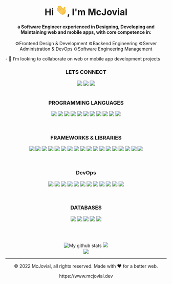 <div align="center">
  <h1 align="center">Hi <img width="35" src="https://github.com/1999AZZAR/1999AZZAR/blob/main/resources/img/waving.gif">, I'm McJovial</h1>
  <h4 align="center">a Software Engineer experienced in Designing, Developing and Maintaining web and mobile apps, with core competence in:</h4>
  <p>⚙️<span>Frontend Design & Development</span> ⚙️<span>Backend Engineering</span> ⚙️<span>Server Administration & DevOps</span> ⚙️<span>Software Engineering Management</span></p>
</div>
- 💞️ I’m looking to collaborate on web or mobile app development projects
<!-- - 📫 How to reach me emmanuelelias455@gmail.com [+234 90 3882 1990] -->
<div align="center">
  <h3>LETS CONNECT</h3>
  <a target="_blank" href="https://www.linkedin.com/in/emmanuel-elias-6b3952198/"><img src="https://img.shields.io/badge/-LinkedIn-0077B5?style=for-the-badge&logo=Linkedin&logoColor=white"></img></a>
  <a target="_blank" href="mailto:emmanuelelias455@gmail.com"
><img src="https://img.shields.io/badge/-Gmail-D14836?style=for-the-badge&logo=Gmail&logoColor=white"></img></a>
  <a target="_blank" href="https://twitter.com/mcjovial1"><img src="https://img.shields.io/badge/-Twitter-1DA1F2?style=for-the-badge&logo=Twitter&logoColor=white"></img></a>
</div>


<br>
<h3 align="center">PROGRAMMING LANGUAGES</h3>
<p align="center">
  <img src="https://img.shields.io/badge/JavaScript-323330?style=for-the-badge&logo=javascript&logoColor=F7DF1E" />
  <img src="https://img.shields.io/badge/TypeScript-007ACC?style=for-the-badge&logo=typescript&logoColor=white" />
  <img src="https://img.shields.io/badge/Python-3776AB?style=for-the-badge&logo=python&logoColor=white" />
  <img src="https://img.shields.io/badge/C-00599C?style=for-the-badge&logo=c&logoColor=white" />
  <img src="https://img.shields.io/badge/C%2B%2B-00599C?style=for-the-badge&logo=c%2B%2B&logoColor=white" />
  <img src="https://img.shields.io/badge/HTML5-E34F26?style=for-the-badge&logo=html5&logoColor=white" />
  <img src="https://img.shields.io/badge/CSS3-1572B6?style=for-the-badge&logo=css3&logoColor=white" />
  <img src="https://img.shields.io/badge/Java-ED8B00?style=for-the-badge&logo=java&logoColor=white" />
  <img src="https://img.shields.io/badge/PHP-777BB4?style=for-the-badge&logo=php&logoColor=white" />
<!--   <img src="https://img.shields.io/badge/Swift-FA7343?style=for-the-badge&logo=swift&logoColor=white" /> -->
  <img src="https://img.shields.io/badge/Go-00ADD8?style=for-the-badge&logo=go&logoColor=white" />
<!--   <img src="https://img.shields.io/badge/Ruby-CC342D?style=for-the-badge&logo=ruby&logoColor=white" /> -->
  <img src="https://img.shields.io/badge/json-5E5C5C?style=for-the-badge&logo=json&logoColor=white" />
</p>

<br>
<h3 align="center">FRAMEWORKS & LIBRARIES</h3>
<p align="center">
  <img src="https://img.shields.io/badge/React_Native-20232A?style=for-the-badge&logo=react&logoColor=61DAFB" />
  <img src="https://img.shields.io/badge/Expo-1B1F23?style=for-the-badge&logo=expo&logoColor=white" />
  <img src="https://img.shields.io/badge/Node.js-339933?style=for-the-badge&logo=nodedotjs&logoColor=white" />
  <img src="https://img.shields.io/badge/React-20232A?style=for-the-badge&logo=react&logoColor=61DAFB" />
  <img src="https://img.shields.io/badge/Vue.js-35495E?style=for-the-badge&logo=vuedotjs&logoColor=4FC08D" />
  <img src="https://img.shields.io/badge/Bootstrap-563D7C?style=for-the-badge&logo=bootstrap&logoColor=white" />
  <img src="https://img.shields.io/badge/Tailwind_CSS-38B2AC?style=for-the-badge&logo=tailwind-css&logoColor=white" />
  <img src="https://img.shields.io/badge/Sass-CC6699?style=for-the-badge&logo=sass&logoColor=white" />
  <img src="https://img.shields.io/badge/Django-092E20?style=for-the-badge&logo=django&logoColor=white" />
<!--   <img src="https://img.shields.io/badge/spring-CC0000?style=for-the-badge&logo=spring&logoColor=white" /> -->
  <img src="https://img.shields.io/badge/nestjs-E0234E?style=for-the-badge&logo=nestjs&logoColor=white" />
  <img src="https://img.shields.io/badge/Laravel-FF2D20?style=for-the-badge&logo=laravel&logoColor=white" />
  <img src="https://img.shields.io/badge/nuxt.js-00C58E?style=for-the-badge&logo=nuxtdotjs&logoColor=white" />
  <img src="https://img.shields.io/badge/next.js-000000?style=for-the-badge&logo=nextdotjs&logoColor=white" />
  <img src="https://img.shields.io/badge/Express.js-000000?style=for-the-badge&logo=express&logoColor=white" />
  <img src="https://img.shields.io/badge/Jest-C21325?style=for-the-badge&logo=jest&logoColor=white" />
  <img src="https://img.shields.io/badge/Webpack-8DD6F9?style=for-the-badge&logo=Webpack&logoColor=white" />
  <img src="https://img.shields.io/badge/GraphQl-E10098?style=for-the-badge&logo=graphql&logoColor=white" />
  <img src="https://img.shields.io/badge/Postman-FF6C37?style=for-the-badge&logo=Postman&logoColor=white" />
</p>

<br>
<h3 align="center">DevOps</h3>
<p align="center">
  <img src="https://img.shields.io/badge/Amazon_AWS-FF9900?style=for-the-badge&logo=amazonaws&logoColor=white" />
  <img src="https://img.shields.io/badge/Digital_Ocean-0080FF?style=for-the-badge&logo=DigitalOcean&logoColor=white" />
  <img src="https://img.shields.io/badge/elastic%20cloud-005571?style=for-the-badge&logo=elasticcloud&logoColor=white" />
  <img src="https://img.shields.io/badge/GitHub_Actions-2088FF?style=for-the-badge&logo=github-actions&logoColor=white" />
  <img src="https://img.shields.io/badge/Google_Cloud-4285F4?style=for-the-badge&logo=google-cloud&logoColor=white" />
  <img src="https://img.shields.io/badge/Heroku-430098?style=for-the-badge&logo=heroku&logoColor=white" />
  <img src="https://img.shields.io/badge/Netlify-00C7B7?style=for-the-badge&logo=netlify&logoColor=white" />
  <img src="https://img.shields.io/badge/travis_CI-3EAAAF?style=for-the-badge&logo=travisci&logoColor=white" />
  <img src="https://img.shields.io/badge/Vercel-000000?style=for-the-badge&logo=vercel&logoColor=white" />
  <img src="https://img.shields.io/badge/Docker-2CA5E0?style=for-the-badge&logo=docker&logoColor=white" />
  <img src="https://img.shields.io/badge/kubernetes-326ce5.svg?&style=for-the-badge&logo=kubernetes&logoColor=white" />
  <img src="https://img.shields.io/badge/Nginx-009639?style=for-the-badge&logo=nginx&logoColor=white" />
</p>

<br>
<h3 align="center">DATABASES</h3>
<p align="center">
  <img src="https://img.shields.io/badge/MongoDB-4EA94B?style=for-the-badge&logo=mongodb&logoColor=white" />
  <img src="https://img.shields.io/badge/MySQL-00000F?style=for-the-badge&logo=mysql&logoColor=white" />
  <img src="https://img.shields.io/badge/PostgreSQL-316192?style=for-the-badge&logo=postgresql&logoColor=white" />
  <img src="https://img.shields.io/badge/SQLite-07405E?style=for-the-badge&logo=sqlite&logoColor=white" />
  <img src="https://img.shields.io/badge/redis-%23DD0031.svg?&style=for-the-badge&logo=redis&logoColor=white" />
</p>

<br><br>
<div align="center">
  <img src="https://github-readme-streak-stats.herokuapp.com?user=mcjovial&theme=vue-dark&hide_border=true&date_format=M%20j%5B%2C%20Y%5D" alt="My github stats" />
  <img src="https://github-readme-stats.vercel.app/api?username=mcjovial&show_icons=true&include_all_commits=true&theme=cobalt&hide_border=true" />
</div>
<div align="center">
  <img align="center" src="https://github-readme-stats.vercel.app/api/top-langs/?username=mcjovial&layout=compact&theme=cobalt&hide_border=true" />
</div>

---
<p align="center"> © 2022 McJovial, all rights reserved. Made with ❤️ for a better web. </p>
<p align="center">
https://www.mcjovial.dev
</p>

<!---
mcjovial/mcjovial is a ✨ special ✨ repository because its `README.md` (this file) appears on your GitHub profile.
You can click the Preview link to take a look at your changes.
--->
